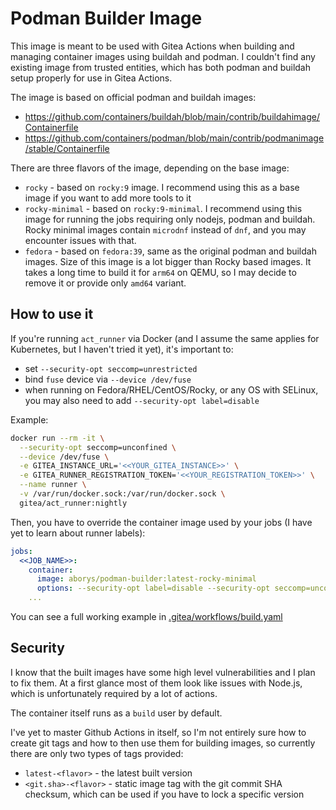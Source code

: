 # Podman Builder Image

This image is meant to be used with Gitea Actions when building and managing container images using buildah and podman.
I couldn't find any existing image from trusted entities, which has both podman and buildah setup properly for use in Gitea Actions.

The image is based on official podman and buildah images:

- https://github.com/containers/buildah/blob/main/contrib/buildahimage/Containerfile
- https://github.com/containers/podman/blob/main/contrib/podmanimage/stable/Containerfile

There are three flavors of the image, depending on the base image:

- `rocky` - based on `rocky:9` image. I recommend using this as a base image if you want to add more tools to it
- `rocky-minimal` - based on `rocky:9-minimal`. I recommend using this image for running the jobs requiring only nodejs, podman and buildah. Rocky minimal images contain `microdnf` instead of `dnf`, and you may encounter issues with that.
- `fedora` - based on `fedora:39`, same as the original podman and buildah images. Size of this image is a lot bigger than Rocky based images. It takes a long time to build it for `arm64` on QEMU, so I may decide to remove it or provide only `amd64` variant.

## How to use it

If you're running `act_runner` via Docker (and I assume the same applies for Kubernetes, but I haven't tried it yet), it's important to:

- set `--security-opt seccomp=unrestricted`
- bind `fuse` device via `--device /dev/fuse`
- when running on Fedora/RHEL/CentOS/Rocky, or any OS with SELinux, you may also need to add `--security-opt label=disable`

Example:

```bash
docker run --rm -it \
  --security-opt seccomp=unconfined \
  --device /dev/fuse \
  -e GITEA_INSTANCE_URL='<<YOUR_GITEA_INSTANCE>>' \
  -e GITEA_RUNNER_REGISTRATION_TOKEN='<<YOUR_REGISTRATION_TOKEN>>' \
  --name runner \
  -v /var/run/docker.sock:/var/run/docker.sock \
  gitea/act_runner:nightly
```

Then, you have to override the container image used by your jobs (I have yet to learn about runner labels):

```yaml
jobs:
  <<JOB_NAME>>:
    container:
      image: aborys/podman-builder:latest-rocky-minimal
      options: --security-opt label=disable --security-opt seccomp=unconfined --device /dev/fuse:rw
    ...
```

You can see a full working example in [.gitea/workflows/build.yaml](.gitea/workflows/build.yaml)

## Security

I know that the built images have some high level vulnerabilities and I plan to fix them. At a first glance most of them look like issues with Node.js, which is unfortunately required by a lot of actions.

The container itself runs as a `build` user by default.

I've yet to master Github Actions in itself, so I'm not entirely sure how to create git tags and how to then use them for building images, so currently there are only two types of tags provided:

- `latest-<flavor>` - the latest built version
- `<git.sha>-<flavor>` - static image tag with the git commit SHA checksum, which can be used if you have to lock a specific version
